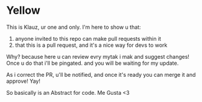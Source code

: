 # Yellow

This is Klauz, ur one and only.
I'm here to show u that:

1. anyone invited to this repo can make pull requests within it
2. that this is a pull request, and it's a nice way for devs to work

Why? because here u can review evry mytak i mak and suggest changes!
Once u do that i'll be pingated. and you will be waiting for my update.

As i correct the PR, u'll be notified, and once it's ready you can merge it and approve! Yay!

So basically is an Abstract for code.
Me Gusta
<3
